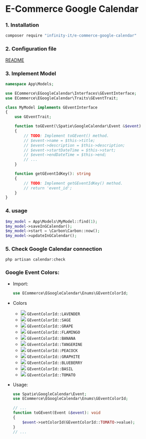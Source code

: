 <p align="center">
    <h1>E-Commerce Google Calendar</h1>
</p>

### 1. Installation

```sh
composer require "infinity-it/e-commerce-google-calendar"
```

### 2. Configuration file

[README](https://github.com/spatie/laravel-google-calendar#installation)

### 3. Implement Model

```php
namespace App\Models;

use ECommerce\EGoogleCalendar\Interfaces\GEventInterface;
use ECommerce\EGoogleCalendar\Traits\GEventTrait;

class MyModel implements GEventInterface
{
	use GEventTrait;

	function toGEvent(\Spatie\GoogleCalendar\Event &$event)
	{
		// TODO: Implement toGEvent() method.
		// $event->name = $this->title;
		// $event->description = $this->description;
		// $event->startDateTime = $this->start;
		// $event->endDateTime = $this->end;
		// ...
	}

	function getGEventIdKey(): string
	{
		// TODO: Implement getGEventIdKey() method.
		// return 'event_id';
	}
}
```

### 4. usage

```php
$my_model = App\Models\MyModel::find(1);
$my_model->saveInGCalendar();
$my_model->start = \Carbon\Carbon::now();
$my_model->updateInGCalendar();
```

### 5. Check Google Calendar connection

```shell
php artisan calendar:check
```

### Google Event Colors:

- Import:
  ```php
  use ECommerce\EGoogleCalendar\Enums\GEventColorId;
  ```

- Colors
    - <img src="https://placehold.co/10/a4bdfc/a4bdfc.png"/> `GEventColorId::LAVENDER`
    - <img src="https://placehold.co/10/7AE7BF/7AE7BF.png"/> `GEventColorId::SAGE`
    - <img src="https://placehold.co/10/BDADFF/BDADFF.png"/> `GEventColorId::GRAPE`
    - <img src="https://placehold.co/10/FF887C/FF887C.png"/> `GEventColorId::FLAMINGO`
    - <img src="https://placehold.co/10/FBD75B/FBD75B.png"/> `GEventColorId::BANANA`
    - <img src="https://placehold.co/10/FFB878/FFB878.png"/> `GEventColorId::TANGERINE`
    - <img src="https://placehold.co/10/46D6DB/46D6DB.png"/> `GEventColorId::PEACOCK`
    - <img src="https://placehold.co/10/E1E1E1/E1E1E1.png"/> `GEventColorId::GRAPHITE`
    - <img src="https://placehold.co/10/5484ED/5484ED.png"/> `GEventColorId::BLUEBERRY`
    - <img src="https://placehold.co/10/51B749/51B749.png"/> `GEventColorId::BASIL`
    - <img src="https://placehold.co/10/DC2127/DC2127.png"/> `GEventColorId::TOMATO`

- Usage:
  ```php
  use Spatie\GoogleCalendar\Event;
  use ECommerce\EGoogleCalendar\Enums\GEventColorId;
  
  // ...     
  function toGEvent(Event &$event): void
  {
      $event->setColorId(GEventColorId::TOMATO->value);
  }
  // ...
  ```
